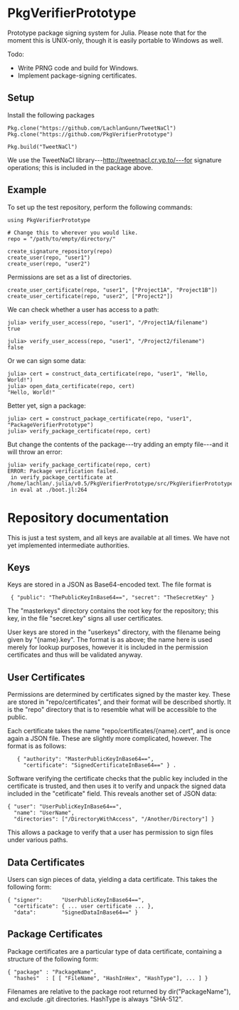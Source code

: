 # PkgVerifierPrototype

Prototype package signing system for Julia.  Please note that for the moment
this is UNIX-only, though it is easily portable to Windows as well.

Todo:

 - Write PRNG code and build for Windows.
 - Implement package-signing certificates.

## Setup

Install the following packages

    Pkg.clone("https://github.com/LachlanGunn/TweetNaCl")
    Pkg.clone("https://github.com/PkgVerifierPrototype")

    Pkg.build("TweetNaCl")

We use the TweetNaCl library---http://tweetnacl.cr.yp.to/---for
signature operations; this is included in the package above.

## Example

To set up the test repository, perform the following commands:

    using PkgVerifierPrototype

    # Change this to wherever you would like.
    repo = "/path/to/empty/directory/"

    create_signature_repository(repo)
    create_user(repo, "user1")
    create_user(repo, "user2")

Permissions are set as a list of directories.  

    create_user_certificate(repo, "user1", ["Project1A", "Project1B"])
    create_user_certificate(repo, "user2", ["Project2"])

We can check whether a user has access to a path:

    julia> verify_user_access(repo, "user1", "/Project1A/filename")
    true

    julia> verify_user_access(repo, "user1", "/Project2/filename")
    false

Or we can sign some data:

    julia> cert = construct_data_certificate(repo, "user1", "Hello, World!")
    julia> open_data_certificate(repo, cert)
    "Hello, World!"

Better yet, sign a package:

    julia> cert = construct_package_certificate(repo, "user1", "PackageVerifierPrototype")
    julia> verify_package_certificate(repo, cert)

But change the contents of the package---try adding an empty file---and it
will throw an error:

    julia> verify_package_certificate(repo, cert)
    ERROR: Package verification failed.
     in verify_package_certificate at /home/lachlan/.julia/v0.5/PkgVerifierPrototype/src/PkgVerifierPrototype.jl:271
     in eval at ./boot.jl:264

# Repository documentation

This is just a test system, and all keys are available at all times.  We have
not yet implemented intermediate authorities.

## Keys

Keys are stored in a JSON as Base64-encoded text.  The file format is

     { "public": "ThePublicKeyInBase64==", "secret": "TheSecretKey" }

The "masterkeys" directory contains the root key for the repository; this
key, in the file "secret.key" signs all user certificates.

User keys are stored in the "userkeys" directory, with the filename
being given by "{name}.key".  The format is as above; the name here is used
merely for lookup purposes, however it is included in the permission
certificates and thus will be validated anyway.

## User Certificates

Permissions are determined by certificates signed by the master key.  These
are stored in "repo/certificates", and their format will be described shortly.
It is the "repo" directory that is to resemble what will be accessible to the
public.

Each certificate takes the name "repo/certificates/{name}.cert", and is
once again a JSON file.  These are slightly more complicated, however.  The
format is as follows:

       { "authority": "MasterPublicKeyInBase64==",
         "certificate": "SignedCertificateInBase64==" } .

Software verifying the certificate checks that the public key included
in the certificate is trusted, and then uses it to verify and unpack
the signed data included in the "cetificate" field.  This reveals another
set of JSON data:

    { "user": "UserPublicKeyInBase64==",
      "name": "UserName",
      "directories": ["/DirectoryWithAccess", "/Another/Directory"] }

This allows a package to verify that a user has permission to sign files
under various paths.

## Data Certificates

Users can sign pieces of data, yielding a data certificate.  This takes
the following form:

    { "signer":      "UserPublicKeyInBase64==",
      "certificate": { ... user certificate ... },
      "data":        "SignedDataInBase64==" }


## Package Certificates

Package certificates are a particular type of data certificate, containing
a structure of the following form:

    { "package" : "PackageName",
      "hashes"  : [ [ "FileName", "HashInHex", "HashType"], ... ] }

Filenames are relative to the package root returned by dir("PackageName"),
and exclude .git directories.  HashType is always "SHA-512".